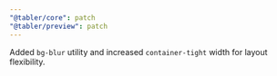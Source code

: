 ```yaml
---
"@tabler/core": patch
"@tabler/preview": patch
---
```


Added `bg-blur` utility and increased `container-tight` width for layout flexibility.
